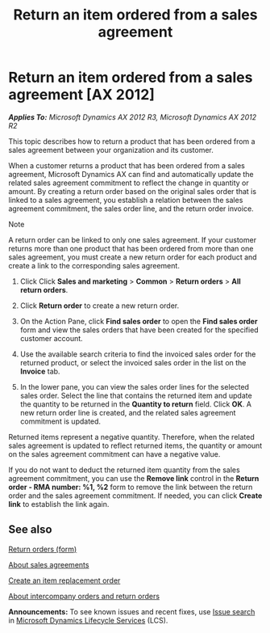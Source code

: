 ﻿---
title: Return an item ordered from a sales agreement
TOCTitle: Return an item ordered from a sales agreement
ms:assetid: 27056300-0566-453e-9a7f-40c0aa439f52
ms:mtpsurl: https://technet.microsoft.com/en-us/library/JJ683225(v=AX.60)
ms:contentKeyID: 49684847
ms.date: 04/18/2014
mtps_version: v=AX.60
---

# Return an item ordered from a sales agreement [AX 2012]


_**Applies To:** Microsoft Dynamics AX 2012 R3, Microsoft Dynamics AX 2012 R2_

This topic describes how to return a product that has been ordered from a sales agreement between your organization and its customer.

When a customer returns a product that has been ordered from a sales agreement, Microsoft Dynamics AX can find and automatically update the related sales agreement commitment to reflect the change in quantity or amount. By creating a return order based on the original sales order that is linked to a sales agreement, you establish a relation between the sales agreement commitment, the sales order line, and the return order invoice.


> [!NOTE]
> <P>A return order can be linked to only one sales agreement. If your customer returns more than one product that has been ordered from more than one sales agreement, you must create a new return order for each product and create a link to the corresponding sales agreement.</P>



1.  Click Click **Sales and marketing** \> **Common** \> **Return orders** \> **All return orders**.

2.  Click **Return order** to create a new return order.

3.  On the Action Pane, click **Find sales order** to open the **Find sales order** form and view the sales orders that have been created for the specified customer account.

4.  Use the available search criteria to find the invoiced sales order for the returned product, or select the invoiced sales order in the list on the **Invoice** tab.

5.  In the lower pane, you can view the sales order lines for the selected sales order. Select the line that contains the returned item and update the quantity to be returned in the **Quantity to return** field. Click **OK**. A new return order line is created, and the related sales agreement commitment is updated.

Returned items represent a negative quantity. Therefore, when the related sales agreement is updated to reflect returned items, the quantity or amount on the sales agreement commitment can have a negative value.

If you do not want to deduct the returned item quantity from the sales agreement commitment, you can use the **Remove link** control in the **Return order - RMA number: %1, %2** form to remove the link between the return order and the sales agreement commitment. If needed, you can click **Create link** to establish the link again.

## See also

[Return orders (form)](https://technet.microsoft.com/en-us/library/hh803010\(v=ax.60\))

[About sales agreements](about-sales-agreements.md)

[Create an item replacement order](create-an-item-replacement-order.md)

[About intercompany orders and return orders](about-intercompany-orders-and-return-orders.md)

  
**Announcements:** To see known issues and recent fixes, use [Issue search](http://go.microsoft.com/fwlink/?linkid=389258) in [Microsoft Dynamics Lifecycle Services](http://go.microsoft.com/fwlink/?linkid=306505) (LCS).


